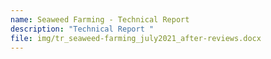 ```yaml
---
name: Seaweed Farming - Technical Report
description: "Technical Report "
file: img/tr_seaweed-farming_july2021_after-reviews.docx
---
```

